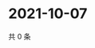 # 2021-10-07

共 0 条

<!-- BEGIN -->
<!-- 最后更新时间 Thu Oct 07 2021 05:11:48 GMT+0800 (China Standard Time) -->

<!-- END -->
